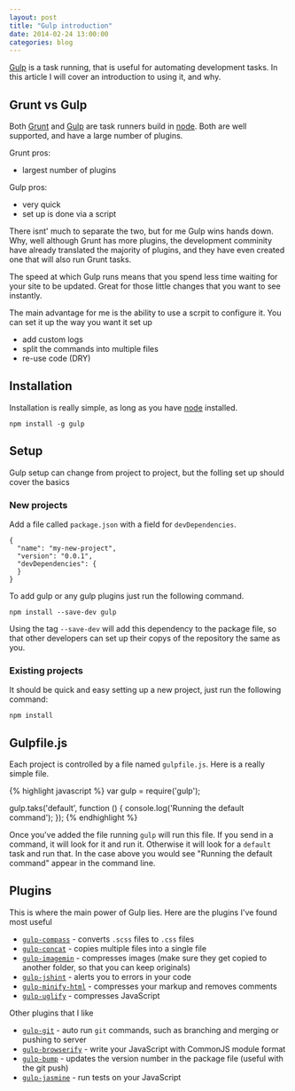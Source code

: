 ```yaml
---
layout: post
title: "Gulp introduction"
date: 2014-02-24 13:00:00
categories: blog
---
```


[Gulp][gulp] is a task running, that is useful for automating development tasks. In this article I will cover an introduction to using it, and why.

## Grunt vs Gulp

Both [Grunt][grunt] and [Gulp][gulp] are task runners build in [node][node]. Both are well supported, and have a large number of plugins.

Grunt pros:

- largest number of plugins

Gulp pros:

- very quick
- set up is done via a script

There isnt' much to separate the two, but for me Gulp wins hands down. Why, well although Grunt has more plugins, the development comminity have already translated the majority of plugins, and they have even created one that will also run Grunt tasks.

The speed at which Gulp runs means that you spend less time waiting for your site to be updated. Great for those little changes that you want to see instantly.

The main advantage for me is the ability to use a scrpit to configure it. You can set it up the way you want it set up

- add custom logs
- split the commands into multiple files
- re-use code (DRY)

## Installation

Installation is really simple, as long as you have [node][node] installed.

    npm install -g gulp

## Setup

Gulp setup can change from project to project, but the folling set up should cover the basics

### New projects

Add a file called `package.json` with a field for `devDependencies`.

    {
      "name": "my-new-project",
      "version": "0.0.1",
      "devDependencies": {
      }
    }

To add gulp or any gulp plugins just run the following command.

    npm install --save-dev gulp

Using the tag `--save-dev` will add this dependency to the package file, so that other developers can set up their copys of the repository the same as you.

### Existing projects

It should be quick and easy setting up a new project, just run the following command:

    npm install

## Gulpfile.js

Each project is controlled by a file named `gulpfile.js`. Here is a really simple file.

{% highlight javascript %}
var gulp = require('gulp');

gulp.taks('default', function () {
  console.log('Running the default command');
});
{% endhighlight %}

Once you've added the file running `gulp` will run this file. If you send in a command, it will look for it and run it. Otherwise it will look for a `default` task and run that. In the case above you would see "Running the default command" appear in the command line.

## Plugins

This is where the main power of Gulp lies. Here are the plugins I've found most useful

- [`gulp-compass`][gCompass] - converts `.scss` files to `.css` files
- [`gulp-concat`][gConcat] - copies multiple files into a single file
- [`gulp-imagemin`][gImagemin] - compresses images (make sure they get copied to another folder, so that you can keep originals)
- [`gulp-jshint`][gJshint] - alerts you to errors in your code
- [`gulp-minify-html`][gMinifyhtml] - compresses your markup and removes comments
- [`gulp-uglify`][gUglify] - compresses JavaScript

Other plugins that I like

- [`gulp-git`][gGit] - auto run `git` commands, such as branching and merging or pushing to server
- [`gulp-browserify`][gBrowserify] - write your JavaScript with CommonJS module format
- [`gulp-bump`][gBump] - updates the version number in the package file (useful with the git push)
- [`gulp-jasmine`][gJasmine] - run tests on your JavaScript

[grunt]:        http://gruntjs.com/
[gulp]:         http://gulpjs.com/
[node]:         http://nodejs.org/
[gCompass]:     https://github.com/appleboy/gulp-compass
[gConcat]:      https://github.com/wearefractal/gulp-concat
[gImagemin]:    https://github.com/sindresorhus/gulp-imagemin
[gJshint]:      https://github.com/wearefractal/gulp-jshint
[gMinifyhtml]:  https://github.com/jonathanepollack/gulp-minify-html
[gUglify]:      https://github.com/terinjokes/gulp-uglify
[gGit]:         https://github.com/stevelacy/gulp-git
[gBrowserify]:  https://github.com/deepak1556/gulp-browserify
[gBump]:        https://github.com/stevelacy/gulp-bump
[gJasmine]:     https://github.com/sindresorhus/gulp-jasmine


